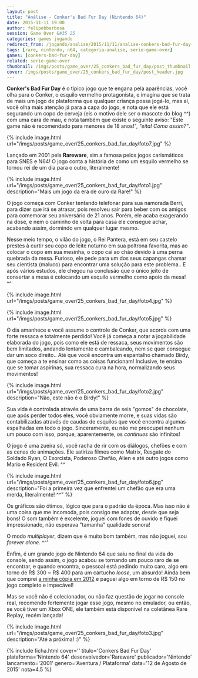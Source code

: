 ```yaml
---
layout: post
title: "Análise - Conker's Bad Fur Day (Nintendo 64)"
date: 2015-11-11 19:00
author: felipebbarbosa
session: Game Over &#35 25
categories: games jogando
redirect_from: /jogando/analise/2015/11/11/analise-conkers-bad-fur-day-n64.html
tags: [rare, nintendo, n64, categoria-analise, serie-game-over]
games: [conkers-bad-fur-day]
related: serie-game-over
thumbnail: /imgs/posts/game_over/25_conkers_bad_fur_day/post_thumbnail.jpg
cover: /imgs/posts/game_over/25_conkers_bad_fur_day/post_header.jpg
---
```


**Conker's Bad Fur Day** é o típico jogo que te engana pela aparências, você olha para o Conker, o esquilo vermelho protagonista, e imagina que se trata de mais um jogo de plataforma que qualquer criança possa jogá-lo, mas aí, você olha mais atenção já para a capa do jogo, e nota que ele está segurando um copo de cerveja (eis o motivo dele ser o mascote do blog ^^) com uma cara de mau, e nota também que existe o seguinte aviso: "Este game não é recomendado para menores de 18 anos!", _"eita! Como assim?"_.

<!--more-->

{% include image.html url="/imgs/posts/game_over/25_conkers_bad_fur_day/foto7.jpg" %}

Lançado em 2001 pela **Rareware**, sim a famosa pelos jogos carismáticos para SNES e N64! O jogo conta a história de como um esquilo vermelho se tornou rei de um dia para o outro, literalmente!

{% include image.html url="/imgs/posts/game_over/25_conkers_bad_fur_day/foto1.jpg" description="Mais um jogo da era de ouro da Rare!" %}

O jogo começa com Conker tentando telefonar para sua namorada Berri, para dizer que irá se atrasar, pois resolveu sair para beber com os amigos para comemorar seu aniversário de 21 anos. Porém, ele acaba exagerando na dose, e nem o caminho de volta para casa ele consegue achar, acabando assim, dormindo em qualquer lugar mesmo.

Nesse meio tempo, o vilão do jogo, o Rei Pantera, está em seu castelo prestes à curtir seu copo de leite noturno em sua poltrona favorita, mas ao colocar o copo em sua mesinha, o copo cai ao chão devido à uma perna quebrada da mesa. Furioso, ele pede para um dos seus capangas chamar seu cientista (maluco) para encontrar uma solução para este problema.. E após vários estudos, ele chegou na conclusão que o único jeito de consertar a mesa é colocando um esquilo vermelho como apoio da mesa! ^^

{% include image.html url="/imgs/posts/game_over/25_conkers_bad_fur_day/foto4.jpg" %}

{% include image.html url="/imgs/posts/game_over/25_conkers_bad_fur_day/foto5.jpg" %}

O dia amanhece e você assume o controle de Conker, que acorda com uma forte ressaca e totalmente perdido! Você já começa a notar a jogabilidade elaborada do jogo, pois como ele está de ressaca, seus movimentos são bem limitados, andando lentamente e cambaleando, nem se quer consegue dar um soco direito.. Até que você encontra um espantalho chamado Birdy, que começa a te ensinar como as coisas funcionam! Inclusive, te ensina que se tomar aspirinas, sua ressaca cura na hora, normalizando seus movimentos!

{% include image.html url="/imgs/posts/game_over/25_conkers_bad_fur_day/foto2.jpg" description="Não, este não é o Birdy!" %}

Sua vida é controlada através de uma barra de seis "gomos" de chocolate, que após perder todos eles, você obviamente morre, e suas vidas são contabilizadas através de caudas de esquilos que você encontra algumas espalhadas em todo o jogo. Sinceramente, eu não me preocupei nenhum um pouco com isso, porque, aparentemente, os _continues_ são infinitos!

O jogo é uma zueira só, você racha de rir com os diálogos, chefões e com as cenas de animações. Ele satiriza filmes como Matrix, Resgate do Soldado Ryan, O Exorcista, Poderoso Chefão, Alien e até outro jogos como Mario e Resident Evil. ^^

{% include image.html url="/imgs/posts/game_over/25_conkers_bad_fur_day/foto6.jpg" description="Foi a primeira vez que enfrentei um chefão que era uma merda, literalmente! ^^" %}

Os gráficos são ótimos, lógico que para o padrão da época. Mas isso não é uma coisa que me incomoda, pois consigo me adaptar, desde que seja bons! O som também é excelente, joguei com fones de ouvido e fiquei impressionado, não esperava "tamanha" qualidade sonora!

O modo _multiplayer_, dizem que é muito bom também, mas não joguei, sou _forever alone_. ^^'

Enfim, é um grande jogo de Nintendo 64 que saiu no final da vida do console, sendo assim, o jogo acabou se tornando um pouco raro de se encontrar, e quando encontra, o pessoal está pedindo muito caro, algo em torno de R$ 300 ~ R$ 400 para um cartucho _loose_, um absurdo! Ainda bem que comprei [a minha cópia em 2012](/colecionando/colecao-pessoal/2012/01/14/ultimas-aquisicoes-01.html) e paguei algo em torno de R\$ 150 no jogo completo e impecável!

Mas se você não é colecionador, ou não faz questão de jogar no console real, recomendo fortemente jogar esse jogo, mesmo no emulador, ou então, se você tiver um Xbox ONE, ele também está disponível na coletânea Rare Replay, recém lançada!

{% include image.html url="/imgs/posts/game_over/25_conkers_bad_fur_day/foto3.jpg" description="Até a próxima! :)" %}

{% include ficha.html
  cover=''
  titulo='Conkers Bad Fur Day'
  plataforma='Nintendo 64'
  desenvolvedor='Rareware'
  publicador='Nintendo'
  lancamento='2001'
  genero='Aventura / Plataforma'
  data='12 de Agosto de 2015'
  nota=4.5 %}
